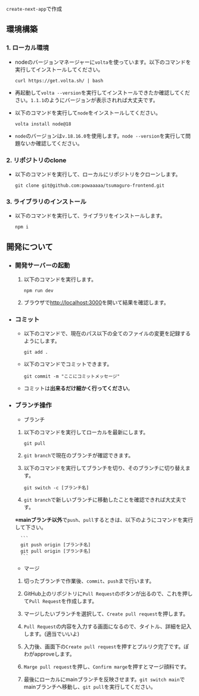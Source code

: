 `create-next-app`で作成


## 環境構築
### 1. ローカル環境

- nodeのバージョンマネージャーに`volta`を使っています。以下のコマンドを実行してインストールしてください。

    `curl https://get.volta.sh/ | bash`

- 再起動して`volta --version`を実行してインストールできたか確認してください。`1.1.1`のようにバージョンが表示されれば大丈夫です。

- 以下のコマンドを実行して`node`をインストールしてください。

    `volta install node@18`

- `node`のバージョンは`v.18.16.0`を使用します。`node --version`を実行して問題ないか確認してください。


### 2. リポジトリのclone

- 以下のコマンドを実行して、ローカルにリポジトリをクローンします。

    `git clone git@github.com:powaaaaa/tsumaguro-frontend.git`


### 3. ライブラリのインストール

- 以下のコマンドを実行して、ライブラリをインストールします。

    `npm i`



## 開発について

- ### 開発サーバーの起動

    1. 以下のコマンドを実行します。

        `npm run dev`

    2. ブラウザで[http://localhost:3000](http://localhost:3000)を開いて結果を確認します。


- ### コミット

    - 以下のコマンドで、現在のパス以下の全てのファイルの変更を記録するようにします。

        `git add .`

    - 以下のコマンドでコミットできます。
        
        `git commit -m "ここにコミットメッセージ"`

    - コミットは**出来るだけ細かく行ってください**。


- ### ブランチ操作

    - ブランチ

    1. 以下のコマンドを実行してローカルを最新にします。

        `git pull`

    2. `git branch`で現在のブランチが確認できます。

    3. 以下のコマンドを実行してブランチを切り、そのブランチに切り替えます。

        `git switch -c [ブランチ名]`
    
    4. `git branch`で新しいブランチに移動したことを確認できれば大丈夫です。

    ※**mainブランチ以外**で`push`、`pull`するときは、以下のようにコマンドを実行して下さい。

        ```
        git push origin [ブランチ名]
        git pull origin [ブランチ名]
        ```


    - マージ

    1. 切ったブランチで作業後、`commit`、`push`まで行います。
    
    2. GitHub上のリポジトリに`Pull Request`のボタンが出るので、これを押して`Pull Request`を作成します。

    3. マージしたいブランチを選択して、`Create pull request`を押します。

    4. `Pull Request`の内容を入力する画面になるので、タイトル、詳細を記入します。(適当でいいよ)

    5. 入力後、画面下の`Create pull request`を押すとプルリク完了です。ぽわがapproveします。

    6. `Marge pull request`を押し、`Confirm marge`を押すとマージ顔料です。

    7. 最後にローカルにmainブランチを反映させます。`git switch main`でmainブランチへ移動し、`git pull`を実行してください。